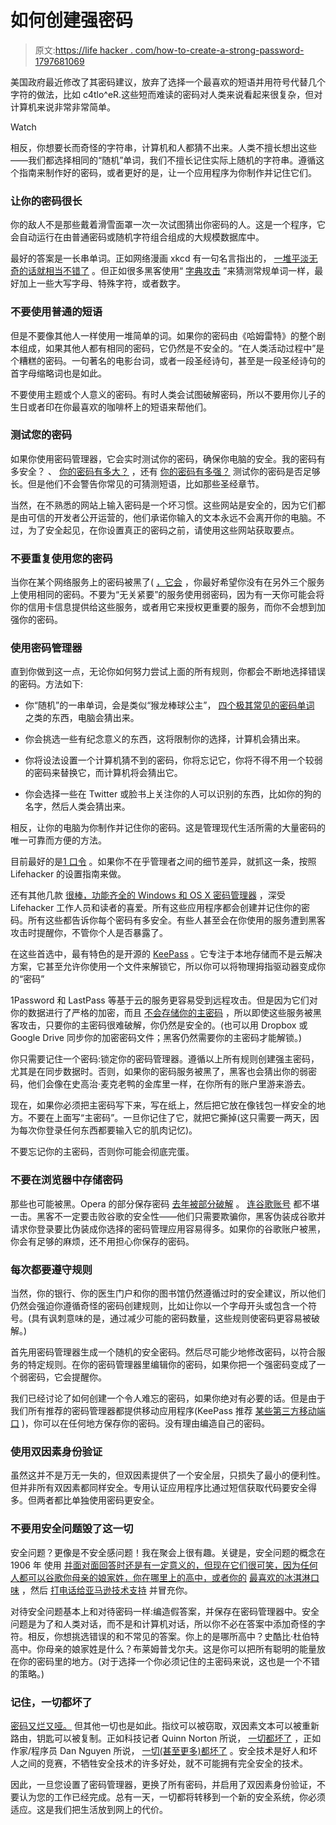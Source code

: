 # 如何创建强密码

> 原文:[https://life hacker . com/how-to-create-a-strong-password-1797681069](https://lifehacker.com/how-to-create-a-strong-password-1797681069)

美国政府最近修改了其密码建议，放弃了选择一个最喜欢的短语并用符号代替几个字符的做法，比如 c4tlo^eR.这些短而难读的密码对人类来说看起来很复杂，但对计算机来说非常非常简单。

Watch

相反，你想要长而奇怪的字符串，计算机和人都猜不出来。人类不擅长想出这些——我们都选择相同的“随机”单词，我们不擅长记住实际上随机的字符串。遵循这个指南来制作好的密码，或者更好的是，让一个应用程序为你制作并记住它们。

### 让你的密码很长

你的敌人不是那些戴着滑雪面罩一次一次试图猜出你密码的人。这是一个程序，它会自动运行在由普通密码或随机字符组合组成的大规模数据库中。

最好的答案是一长串单词。正如网络漫画 xkcd 有一句名言指出的， [一堆平淡无奇的话就相当不错了](https://xkcd.com/936/) 。但正如很多黑客使用“ [字典攻击](http://web.cs.du.edu/~mitchell/forensics/information/pass_crack.html) ”来猜测常规单词一样，最好加上一些大写字母、特殊字符，或者数字。

### 不要使用普通的短语

但是不要像其他人一样使用一堆简单的词。如果你的密码由《哈姆雷特》的整个剧本组成，如果其他人都有相同的密码，它仍然是不安全的。“在人类活动过程中”是个糟糕的密码。一句著名的电影台词，或者一段圣经诗句，甚至是一段圣经诗句的首字母缩略词也是如此。

不要使用主题或个人意义的密码。有时人类会试图破解密码，所以不要用你儿子的生日或者印在你最喜欢的咖啡杯上的短语来帮他们。

### 测试您的密码

如果你使用密码管理器，它会实时测试你的密码，确保你电脑的安全。我的密码有多安全？ 、 [你的密码有多大？](https://www.grc.com/haystack.htm) ，还有 [你的密码有多强？](https://www.roboform.com/how-strong-is-your-password) 测试你的密码是否足够长。但是他们不会警告你常见的可猜测短语，比如那些圣经章节。

当然，在不熟悉的网站上输入密码是一个坏习惯。这些网站是安全的，因为它们都是由可信的开发者公开运营的，他们承诺你输入的文本永远不会离开你的电脑。不过，为了安全起见，在你设置真正的密码之前，请使用这些网站获取要点。

### 不要重复使用您的密码

当你在某个网络服务上的密码被黑了( [，它会](http://lifehacker.com/yahoo-discloses-another-billion-user-breach-1790117547) ，你最好希望你没有在另外三个服务上使用相同的密码。不要为“无关紧要”的服务使用弱密码，因为有一天你可能会将你的信用卡信息提供给这些服务，或者用它来授权更重要的服务，而你不会想到加强你的密码。

### 使用密码管理器

直到你做到这一点，无论你如何努力尝试上面的所有规则，你都会不断地选择错误的密码。方法如下:

*   你“随机”的一串单词，会是类似“猴龙棒球公主”， [四个极其常见的密码单词](http://www.passwordrandom.com/most-popular-passwords) 之类的东西，电脑会猜出来。

*   你会挑选一些有纪念意义的东西，这将限制你的选择，计算机会猜出来。
*   你将设法设置一个计算机猜不到的密码，你将忘记它，你将不得不用一个较弱的密码来替换它，而计算机将会猜出它。
*   你会选择一些在 Twitter 或脸书上关注你的人可以识别的东西，比如你的狗的名字，然后人类会猜出来。

相反，让你的电脑为你制作并记住你的密码。这是管理现代生活所需的大量密码的唯一可靠而方便的方法。

目前最好的是[1 口令](https://1password.com/) 。如果你不在乎管理者之间的细节差异，就抓这一条，按照 Lifehacker 的设置指南来做。

还有其他几款 [很棒，功能齐全的 Windows 和 OS X 密码管理器](https://lifehacker.com/lifehacker-faceoff-the-best-password-managers-compare-1682443320) ，深受 Lifehacker 工作人员和读者的喜爱。所有这些应用程序都会创建并记住你的密码。所有这些都告诉你每个密码有多安全。有些人甚至会在你使用的服务遭到黑客攻击时提醒你，不管你个人是否暴露了。

在这些首选中，最有特色的是开源的 [KeePass](http://keepass.info/) 。它专注于本地存储而不是云解决方案，它甚至允许你使用一个文件来解锁它，所以你可以将物理拇指驱动器变成你的“密码”

1Password 和 LastPass 等基于云的服务更容易受到远程攻击。但是因为它们对你的数据进行了严格的加密，而且 [不会存储你的主密码](https://support.1password.com/sync-options-security/) ，所以即使这些服务被黑客攻击，只要你的主密码很难破解，你仍然是安全的。(也可以用 Dropbox 或 Google Drive 同步你的加密密码文件；黑客仍然需要你的主密码才能解锁。)

你只需要记住一个密码:锁定你的密码管理器。遵循以上所有规则创建强主密码，尤其是在同步数据时。否则，如果你的密码服务被黑了，黑客也会猜出你的弱密码，他们会像在史高治·麦克老鸭的金库里一样，在你所有的账户里游来游去。

现在，如果你必须把主密码写下来，写在纸上，然后把它放在像钱包一样安全的地方。不要在上面写“主密码”。一旦你记住了它，就把它撕掉(这只需要一两天，因为每次你登录任何东西都要输入它的肌肉记忆)。

不要忘记你的主密码，否则你可能会彻底完蛋。

### 不要在浏览器中存储密码

那些也可能被黑。Opera 的部分保存密码 [去年被部分破解](https://blogs.opera.com/security/2016/08/opera-server-breach-incident/) 。 [连谷歌账号](https://www.dashlane.com/google-account-breach) 都不堪一击。黑客不一定要击败谷歌的安全性——他们只需要欺骗你，黑客伪装成谷歌并请求你登录要比伪装成你选择的密码管理应用容易得多。如果你的谷歌账户被黑，你会有足够的麻烦，还不用担心你保存的密码。

### 每次都要遵守规则

当然，你的银行、你的医生门户和你的图书馆仍然遵循过时的安全建议，所以他们仍然会强迫你遵循奇怪的密码创建规则，比如让你以一个字母开头或包含一个符号。(具有讽刺意味的是，通过减少可能的密码数量，这些规则使密码更容易被破解。)

首先用密码管理器生成一个随机的安全密码。然后尽可能少地修改密码，以符合服务的特定规则。在你的密码管理器里编辑你的密码，如果你把一个强密码变成了一个弱密码，它会提醒你。

我们已经讨论了如何创建一个令人难忘的密码，如果你绝对有必要的话。但是由于我们所有推荐的密码管理器都提供移动应用程序(KeePass 推荐 [某些第三方移动端口](http://keepass.info/download.html) )，你可以在任何地方保存你的密码。没有理由编造自己的密码。

### 使用双因素身份验证

虽然这并不是万无一失的，但双因素提供了一个安全层，只损失了最小的便利性。但并非所有双因素都同样安全。专用认证应用程序比通过短信获取代码要安全得多。但两者都比单独使用密码更安全。

### **不要用安全问题毁了这一切**

安全问题？更像是不安全感问题！我在聚会上很有趣。关键是，安全问题的概念在 1906 年 使用 [并面对面回答时还是有一定意义的，但现在它们很可笑，因为任何人都可以谷歌你母亲的娘家姓，你在哪里上的高中，或者你的](https://books.google.com/books?id=k5VMAAAAYAAJ&pg=PA909#v=onepage&q&f=false) [最喜欢的冰淇淋口味](http://www.slate.com/articles/technology/technology/2008/01/in_what_city_did_you_honeymoon.html) ，然后 [打电话给亚马逊技术支持](https://www.wired.com/2012/08/apple-amazon-mat-honan-hacking/) 并冒充你。

对待安全问题基本上和对待密码一样:编造假答案，并保存在密码管理器中。安全问题是为了和人类对话，而不是和计算机对话，所以你不必在答案中添加奇怪的字符。相反，你想挑选错误的和不常见的答案。你上的是哪所高中？史酷比·杜伯特高中。你母亲的娘家姓是什么？布莱姆普戈尔夫。这是你可以把所有聪明的能量放在你的密码里的地方。(对于选择一个你必须记住的主密码来说，这也是一个不错的策略。)

### 记住，一切都坏了

[密码又烂又哑。](https://www.theatlantic.com/technology/archive/2012/09/the-password-fallacy-why-our-security-system-is-broken-and-how-to-fix-it/262155/) 但其他一切也是如此。指纹可以被窃取，双因素文本可以被重新路由，钥匙可以被复制。正如科技记者 Quinn Norton 所说， [一切都坏了](https://medium.com/message/everything-is-broken-81e5f33a24e1) ，正如作家/程序员 Dan Nguyen 所说， [一切(甚至更多)都坏了](http://danwin.com/2014/05/everything-is-even-more-broken/) 。安全技术是好人和坏人之间的竞赛，不牺牲安全技术的许多好处，就不可能拥有完全安全的技术。

因此，一旦您设置了密码管理器，更换了所有密码，并启用了双因素身份验证，不要认为您的工作已经完成。总有一天，一切都将转移到一个新的安全系统，你必须适应。这是我们把生活放到网上的代价。